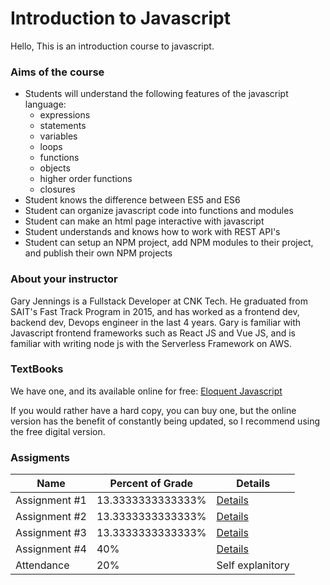 # Introduction to Javascript

Hello, 
This is an introduction course to javascript. 



### Aims of the course
- Students will understand the following features of the javascript language:
  - expressions
  - statements
  - variables
  - loops
  - functions
  - objects
  - higher order functions
  - closures
- Student knows the difference between ES5 and ES6
- Student can organize javascript code into functions and modules
- Student can make an html page interactive with javascript
- Student understands and knows how to work with REST API's
- Student can setup an NPM project, add NPM modules to their project, and publish their own NPM projects

### About your instructor
Gary Jennings is a Fullstack Developer at CNK Tech. He graduated from SAIT's Fast Track Program in 2015, and has worked as a frontend dev, backend dev, Devops engineer in the last 4 years. Gary is familiar with Javascript frontend frameworks such as React JS and Vue JS, and is familiar with writing node js with the Serverless Framework on AWS.

### TextBooks
We have one, and its available online for free:
[Eloquent Javascript](https://eloquentjavascript.net/)

If you would rather have a hard copy, you can buy one, but the online version has the benefit of constantly being updated, so I recommend using the free digital version.

### Assigments
| Name | Percent of Grade | Details |
| --- | --- | --- |
| Assignment #1 | 13.3333333333333% |  [Details](https://github.com/dodgeblaster/jscourse/tree/master/assignments/assignment-1) |  
| Assignment #2 | 13.3333333333333% | [Details](https://github.com/dodgeblaster/jscourse/tree/master/assignments/assignment-2) |  
| Assignment #3 | 13.3333333333333% |  [Details](https://github.com/dodgeblaster/jscourse/tree/master/assignments/assignment-3) |  
| Assignment #4 | 40% |  [Details](https://github.com/dodgeblaster/jscourse/tree/master/assignments/assignment-4) |  
| Attendance | 20% | Self explanitory |
